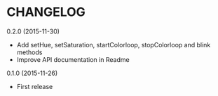 CHANGELOG
=========

0.2.0 (2015-11-30)
* Add setHue, setSaturation, startColorloop, stopColorloop and blink methods
* Improve API documentation in Readme

0.1.0 (2015-11-26)
* First release
